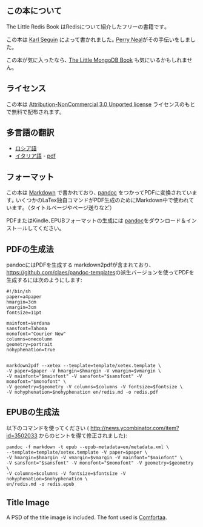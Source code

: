 ## この本について ##
The Little Redis Book はRedisについて紹介したフリーの書籍です｡

この本は [Karl Seguin](http://openmymind.net) によって書かれました｡
[Perry Neal](http://twitter.com/perryneal)がその手伝いをしました｡

この本が気に入ったなら､ [The Little MongoDB Book](http://openmymind.net/2011/3/28/The-Little-MongoDB-Book/) も気にいるかもしれません｡

## ライセンス ##
この本は [Attribution-NonCommercial 3.0 Unported license](<http://creativecommons.org/licenses/by-nc/3.0/legalcode>) ライセンスのもとで無料で配布されます｡

## 多言語の翻訳 ##

* [ロシア語](https://github.com/kondratovich/the-little-redis-book)
* [イタリア語](https://github.com/sandroconforto/the-little-redis-book) - [pdf](https://github.com/sandroconforto/the-little-redis-book/raw/master/book/redisIt.pdf)

## フォーマット ##
この本は [Markdown](http://daringfireball.net/projects/markdown/) で書かれており､ [pandoc](http://johnmacfarlane.net/pandoc/) をつかってPDFに変換されています｡ いくつかのLaTex独自コマンドがPDF生成のためにMarkdown中で使われています｡（タイトルページやページ送りなど）

PDFまたはKindle､EPUBフォーマットの生成には [pandoc](http://johnmacfarlane.net/pandoc/)をダウンロード＆インストールしてください｡

## PDFの生成法 ##
pandocにはPDFを生成する markdown2pdfが含まれており､ <https://github.com/claes/pandoc-templates>の派生バージョンを使ってPDFを生成するには次のようにします:

	#!/bin/sh
	paper=a4paper
	hmargin=3cm
	vmargin=3cm
	fontsize=11pt

	mainfont=Verdana
	sansfont=Tahoma
	monofont="Courier New"
	columns=onecolumn
	geometry=portrait
	nohyphenation=true


	markdown2pdf --xetex --template=template/xetex.template \
	-V paper=$paper -V hmargin=$hmargin -V vmargin=$vmargin \
	-V mainfont="$mainfont" -V sansfont="$sansfont" -V monofont="$monofont" \
	-V geometry=$geometry -V columns=$columns -V fontsize=$fontsize \
	-V nohyphenation=$nohyphenation en/redis.md -o redis.pdf

## EPUBの生成法 ##
以下のコマンドを使ってください ( <http://news.ycombinator.com/item?id=3502033> からのヒントを得て修正されました):

	pandoc -f markdown -t epub --epub-metadata=en/metadata.xml \
	--template=template/xetex.template -V paper=$paper \
	-V hmargin=$hmargin -V vmargin=$vmargin -V mainfont="$mainfont" \
	-V sansfont="$sansfont" -V monofont="$monofont" -V geometry=$geometry \
	-V columns=$columns -V fontsize=$fontsize -V nohyphenation=$nohyphenation \
	en/redis.md -o redis.epub

## Title Image ##
A PSD of the title image is included. The font used is [Comfortaa](http://www.dafont.com/comfortaa.font).

